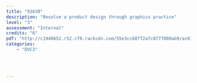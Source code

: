 ```yaml
---
title: "91630"
description: "Resolve a product design through graphics practice"
level: "3"
assessment: "Internal"
credits: "6"
pdf: "http://c1940652.r52.cf0.rackcdn.com/55e3cc68ff2a7c0777000ab9/as91630.pdf"
categories:
    - "DVC3"
    
    
    
    
---
```

